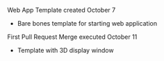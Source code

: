 Web App Template
created October 7
  - Bare bones template for starting web application

First Pull Request Merge
executed October 11
  - Template with 3D display window
